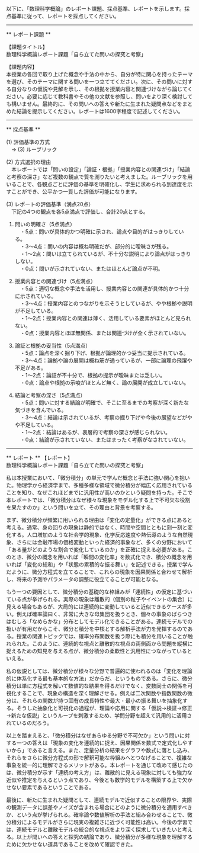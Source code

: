 以下に、「数理科学概論」のレポート課題、採点基準、レポートを示します。採点基準に従って、レポートを採点してください。

---------------------------------------
** レポート課題 **

【課題タイトル】  
数理科学概論レポート課題「自ら立てた問いの探究と考察」

【課題内容】  
本授業の各回で取り上げた概念や手法の中から、自分が特に関心を持ったテーマを選び、そのテーマに関する問いを一つ立ててください。次に、その問いに対する自分なりの仮説や見解を示し、その根拠を授業内容と関連づけながら論じてください。必要に応じて教科書やその他の文献を参照し、問いをより深く検討しても構いません。最終的に、その問いへの答えや新たに生まれた疑問点などをまとめた結論を提示してください。レポートは1600字程度で記述してください。

---------------------------------------
** 採点基準 **

(1) 評価基準の方式  
　→ (3) ルーブリック

(2) 方式選択の理由  
　本レポートでは「問いの設定」「論証・根拠」「授業内容との関連づけ」「結論と考察の深さ」など複数の観点で質を測りたいと考えました。ルーブリックを用いることで、各観点ごとに評価の基準を明確化し、学生に求められる到達度を示すことができ、公平かつ一貫した評価が可能になります。

(3) レポートの評価基準（満点20点）  
　下記の4つの観点を各5点満点で評価し、合計20点とする。

1) 問いの明確さ（5点満点）  
　・5点：問いが具体的かつ明確に示され、論点や目的がはっきりしている。  
　・3～4点：問いの内容は概ね明確だが、部分的に曖昧さが残る。  
　・1～2点：問いは立てられているが、不十分な説明により論点がはっきりしない。  
　・0点：問いが示されていない、またはほとんど論点が不明。  

2) 授業内容との関連づけ（5点満点）  
　・5点：適切な概念や手法を活用し、授業内容との関連が具体的かつ十分に示されている。  
　・3～4点：授業内容とのつながりを示そうとしているが、やや根拠や説明が不足している。  
　・1～2点：授業内容との関連は薄く、活用している要素がほとんど見られない。  
　・0点：授業内容とほぼ無関係、または関連づけが全く示されていない。  

3) 論証と根拠の妥当性（5点満点）  
　・5点：論点を深く掘り下げ、根拠が論理的かつ妥当に提示されている。  
　・3～4点：論拠や論の展開は概ね筋が通っているが、一部に論理の飛躍や不足がある。  
　・1～2点：論証が不十分で、根拠の提示が曖昧または乏しい。  
　・0点：論点や根拠の示唆がほとんど無く、論の展開が成立していない。  

4) 結論と考察の深さ（5点満点）  
　・5点：問いに対する結論が明確で、そこに至るまでの考察が深く新たな気づきを含んでいる。  
　・3～4点：結論は示されているが、考察の掘り下げや今後の展望などがやや不足している。  
　・1～2点：結論はあるが、表層的で考察の深さが感じられない。  
　・0点：結論が示されていない、またはまったく考察がなされていない。  

---------------------------------------
** レポート **
【レポート】  
数理科学概論レポート課題「自ら立てた問いの探究と考察」

私は本授業において、「微分積分」の単元で学んだ概念と手法に強い関心を抱いた。物理学から経済学まで、多種多様な領域で微分積分が幅広く応用されていることを知り、なぜこれほどまでに汎用性が高いのかという疑問を持った。そこで本レポートでは、「微分積分はなぜ様々な現象をモデル化する上で不可欠な役割を果たすのか」という問いを立て、その理由と背景を考察する。

まず、微分積分が頻繁に用いられる理由は「変化の定量化」ができる点にあると考える。通常、身の回りの現象は静的ではなく、時間や空間とともに刻一刻と変化する。人口増加のような社会学的現象、化学反応速度や熱伝導のような自然現象、さらには金融市場の価格変動といった経済的事象など、多くの分野において「ある量がどのような割合で変化しているのか」を正確に捉える必要がある。このとき、微分の概念を用いれば「瞬間の変化率」を数式化でき、積分の概念を用いれば「変化の総和」や「状態の累積的な振る舞い」を記述できる。授業で学んだように、微分方程式を立てることで、これらの現象を因果関係と合わせて解析し、将来の予測やパラメータの調整に役立てることが可能となる。

もう一つの要因として、微分積分の基礎的な枠組みが「連続性」の仮定に基づいている点が挙げられる。実際の現象は離散的（個別の粒子やイベントの集合）に見える場合もあるが、大局的には連続的に変動していると近似できるケースが多い。例えば確率論曰く、非常に大きな母集団を扱うとき、個々の事象のばらつきはむしろ「なめらかな」分布としてモデル化できることがある。連続モデルでの扱いが有用だからこそ、微分と積分を中核とする解析手法が力を発揮するのである。授業の関連トピックでは、確率分布関数を扱う際にも積分を用いることが触れられた。このように、連続的な視点と離散的な視点の両側面から問題を縦横に捉えるための知見を与える点が、微分積分の柔軟性と汎用性につながっているといえる。

私の仮説としては、微分積分が様々な分野で普遍的に使われるのは「変化を理論的に体系化する最も基本的な方法」だからだ、というものである。さらに、微分積分は単に方程式を解いて数値的な結果を得るだけでなく、変数同士の関係を可視化することで、現象の構造を深く理解させる。例えば二次関数や指数関数の微分は、それらの関数が持つ固有の成長特性や最大・最小の振る舞いを抽象化する。そうした抽象化と可視化の過程が、理論や応用に関する「仮説→検証→修正→新たな仮説」というループを刺激するため、学問分野を超えて汎用的に活用されているのだろう。

以上を踏まえると、「微分積分はなぜあらゆる分野で不可欠か」という問いに対する一つの答えは「現象の変化を連続的に捉え、因果関係を数式で定式化しやすいから」であると言える。また、定量分析の結果をグラフや数式に落とし込み、それらをさらに微分方程式の形で解釈可能な枠組みへとつなげることで、複雑な事象を統一的に理解できるメリットがある。本レポートを通じて改めて感じたのは、微分積分が示す「連続の考え方」は、離散的に見える現象に対しても強力な近似や推定を与えるという点であり、今後とも数学的モデルを構築する上で欠かせない要素であるということである。

最後に、新たに生まれた疑問として、連続モデルで近似することの限界や、実際の観測データに誤差やノイズが含まれる場合にどのように微分積分を適用すべきか、という点が挙げられる。確率論や数値解析の手法と組み合わせることで、微分積分によるモデルがさらに現実の複雑さに近づく可能性は高い。今後の学習では、連続モデルと離散モデルの統合的な視点をより深く探求していきたいと考える。以上が問いへの答えと探究の結論であり、微分積分が多様な現象を理解するために欠かせない道具であることを改めて確認できた。

